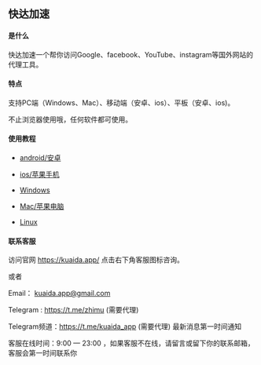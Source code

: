 ## 快达加速

#### 是什么

快达加速一个帮你访问Google、facebook、YouTube、instagram等国外网站的代理工具。

#### 特点

支持PC端（Windows、Mac）、移动端（安卓、ios）、平板（安卓、ios)。

不止浏览器使用哦，任何软件都可使用。



#### 使用教程

* [android/安卓](/android/)

* [ios/苹果手机](/ios/)

* [Windows](/windows/)

* [Mac/苹果电脑](/mac/)

* [Linux](/linux/)


#### 联系客服

访问官网 <a href="https://kuaida.app/home/ref/0558006508" target="_blank">https://kuaida.app/</a> 点击右下角客服图标咨询。

或者

Email： kuaida.app@gmail.com

Telegram : <a href="https://t.me/zhimu" target="_blank">https://t.me/zhimu</a> (需要代理)

Telegram频道：<a href="https://t.me/kuaida_app" target="_blank">https://t.me/kuaida_app</a> (需要代理) 最新消息第一时间通知

客服在线时间：9:00 — 23:00 ，如果客服不在线，请留言或留下你的联系邮箱，客服会第一时间联系你
